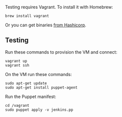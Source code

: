 Testing requires Vagrant. To install it with Homebrew:

```
brew install vagrant
```

Or you can get binaries [from Hashicorp](https://developer.hashicorp.com/vagrant/install).

## Testing

Run these commands to provision the VM and connect:

```
vagrant up
vagrant ssh
```

On the VM run these commands:

```
sudo apt-get update
sudo apt-get install puppet-agent
```

Run the Puppet manifest:
```
cd /vagrant
sudo puppet apply -v jenkins.pp
```
